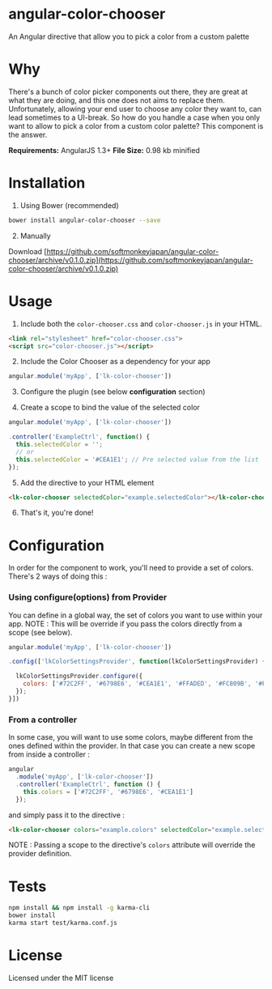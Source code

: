 # angular-color-chooser
An Angular directive that allow you to pick a color from a custom palette

# Why

There's a bunch of color picker components out there, they are great at what they are doing, and this one does not aims to replace them.
Unfortunately, allowing your end user to choose any color they want to, can lead sometimes to a UI-break. So how do you handle a case when you only want to allow to pick a color from a custom color palette? This component is the answer.

**Requirements:** AngularJS 1.3+
**File Size:** 0.98 kb minified

# Installation

1. Using Bower (recommended)

  ```Bash
  bower install angular-color-chooser --save
  ```

2. Manually

Download [https://github.com/softmonkeyjapan/angular-color-chooser/archive/v0.1.0.zip](https://github.com/softmonkeyjapan/angular-color-chooser/archive/v0.1.0.zip)


# Usage

1. Include both the `color-chooser.css` and `color-chooser.js` in your HTML.

  ```html
  <link rel="stylesheet" href="color-chooser.css">
  <script src="color-chooser.js"></script>
  ```

2. Include the Color Chooser as a dependency for your app

  ```js
  angular.module('myApp', ['lk-color-chooser'])
  ```

3. Configure the plugin (see below **configuration** section)

4. Create a scope to bind the value of the selected color

  ```js
  angular.module('myApp', ['lk-color-chooser'])

  .controller('ExampleCtrl', function() {
    this.selectedColor = '';
    // or
    this.selectedColor = '#CEA1E1'; // Pre selected value from the list
  });
  ```

5. Add the directive to your HTML element

  ```html
  <lk-color-chooser selectedColor="example.selectedColor"></lk-color-chooser>
  ```

6. That's it, you're done!


# Configuration

In order for the component to work, you'll need to provide a set of colors. There's 2 ways of doing this :

### Using configure(options) from Provider

You can define in a global way, the set of colors you want to use within your app.
NOTE : This will be override if you pass the colors directly from a scope (see below).

```js
angular.module('myApp', ['lk-color-chooser'])

.config(['lkColorSettingsProvider', function(lkColorSettingsProvider) {

  lkColorSettingsProvider.configure({
    colors: ['#72C2FF', '#6798E6', '#CEA1E1', '#FFADED', '#FC809B', '#FFC787', '#FFF074', '#A6FC81', '#09E6AE', '#18C4C7']
  });
}])
```

### From a controller

In some case, you will want to use some colors, maybe different from the ones defined within the provider. In that case you can create a new scope from inside a controller :

```js
angular
  .module('myApp', ['lk-color-chooser'])
  .controller('ExampleCtrl', function () {
    this.colors = ['#72C2FF', '#6798E6', '#CEA1E1']
  });
```

and simply pass it to the directive :

```html
<lk-color-chooser colors="example.colors" selectedColor="example.selectedColor"></lk-color-chooser>
```

NOTE : Passing a scope to the directive's `colors` attribute will override the provider definition.

# Tests

```bash
npm install && npm install -g karma-cli
bower install
karma start test/karma.conf.js
```

# License
Licensed under the MIT license
